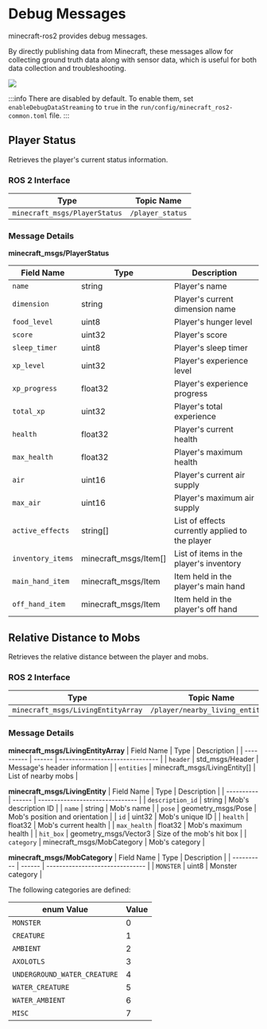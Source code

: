 # Debug Messages

minecraft-ros2 provides debug messages.

By directly publishing data from Minecraft, these messages allow for collecting ground truth data along with sensor data, which is useful for both data collection and troubleshooting.

![](/images/debug_msgs.png)

:::info
There are disabled by default. To enable them, set `enableDebugDataStreaming` to `true` in the `run/config/minecraft_ros2-common.toml` file.
:::

## Player Status
Retrieves the player's current status information.

### ROS 2 Interface

| Type                          | Topic Name       |
| ----------------------------- | ---------------- |
| `minecraft_msgs/PlayerStatus` | `/player_status` |

### Message Details

**minecraft_msgs/PlayerStatus**

| Field Name | Type   | Description                     |
| ---------- | ------ | ------------------------------- |
| `name` | string | Player's name |
| `dimension` | string | Player's current dimension name |
| `food_level` | uint8  | Player's hunger level |
| `score` | uint32 | Player's score |
| `sleep_timer` | uint8  | Player's sleep timer |
| `xp_level` | uint32 | Player's experience level |
| `xp_progress` | float32 | Player's experience progress |
| `total_xp` | uint32 | Player's total experience |
| `health` | float32 | Player's current health |
| `max_health` | float32 | Player's maximum health |
| `air` | uint16 | Player's current air supply |
| `max_air` | uint16 | Player's maximum air supply |
| `active_effects` | string[] | List of effects currently applied to the player |
| `inventory_items` | minecraft_msgs/Item[] | List of items in the player's inventory |
| `main_hand_item` | minecraft_msgs/Item | Item held in the player's main hand |
| `off_hand_item` | minecraft_msgs/Item | Item held in the player's off hand |

## Relative Distance to Mobs
Retrieves the relative distance between the player and mobs.

### ROS 2 Interface
| Type                          | Topic Name       |
| ----------------------------- | ---------------- |
| `minecraft_msgs/LivingEntityArray` | `/player/nearby_living_entities` |

### Message Details

**minecraft_msgs/LivingEntityArray**
| Field Name | Type   | Description                     |
| ---------- | ------ | ------------------------------- |
| `header` | std_msgs/Header | Message's header information |
| `entities` | minecraft_msgs/LivingEntity[] | List of nearby mobs |

**minecraft_msgs/LivingEntity**
| Field Name | Type   | Description                     |
| ---------- | ------ | ------------------------------- |
| `description_id` | string | Mob's description ID |
| `name` | string | Mob's name |
| `pose` | geometry_msgs/Pose | Mob's position and orientation |
| `id` | uint32 | Mob's unique ID |
| `health` | float32 | Mob's current health |
| `max_health` | float32 | Mob's maximum health |
| `hit_box` | geometry_msgs/Vector3 | Size of the mob's hit box |
| `category` | minecraft_msgs/MobCategory | Mob's category |

**minecraft_msgs/MobCategory**
| Field Name | Type   | Description                     |
| ---------- | ------ | ------------------------------- |
| `MONSTER` | uint8 | Monster category |

The following categories are defined:

| enum Value | Value |
| ---------- | ----- |
| `MONSTER` | 0 |
| `CREATURE` | 1 |
| `AMBIENT` | 2 |
| `AXOLOTLS` | 3 |
| `UNDERGROUND_WATER_CREATURE` | 4 |
| `WATER_CREATURE` | 5 |
| `WATER_AMBIENT` | 6 |
| `MISC` | 7 |
